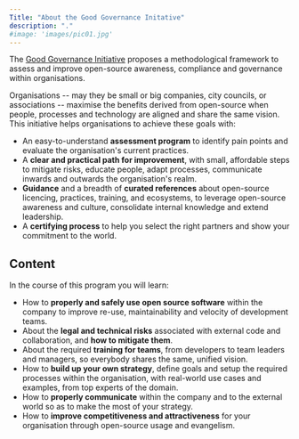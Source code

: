 ```yaml
---
Title: "About the Good Governance Initative"
description: "."
#image: 'images/pic01.jpg'
---
```


The [Good Governance Initiative](https://www.ow2.org/view/OSS_Governance) proposes a methodological framework to assess and improve open-source awareness, compliance and governance within organisations.

Organisations -- may they be small or big companies, city councils, or associations -- maximise the benefits derived from open-source when people, processes and technology are aligned and share the same vision. This initiative helps organisations to achieve these goals with:
* An easy-to-understand **assessment program** to identify pain points and evaluate the organisation's current practices.
* A **clear and practical path for improvement**, with small, affordable steps to mitigate risks, educate people, adapt processes, communicate inwards and outwards the organisation's realm.
* **Guidance** and a breadth of **curated references** about open-source licencing, practices, training, and ecosystems, to leverage open-source awareness and culture, consolidate internal knowledge and extend leadership.
* A **certifying process** to help you select the right partners and show your commitment to the world.


## Content

In the course of this program you will learn:
* How to **properly and safely use open source software** within the company to improve re-use, maintainability and velocity of development teams.
* About the **legal and technical risks** associated with external code and collaboration, and **how to mitigate them**.
* About the required **training for teams**, from developers to team leaders and managers, so everybody shares the same, unified vision.
* How to **build up your own strategy**, define goals and setup the required processes within the organisation, with real-world use cases and examples, from top experts of the domain.
* How to **properly communicate** within the company and to the external world so as to make the most of your strategy.
* How to **improve competitiveness and attractiveness** for your organisation through open-source usage and evangelism.
